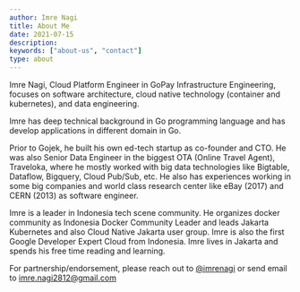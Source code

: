```yaml
---
author: Imre Nagi
title: About Me
date: 2021-07-15
description:
keywords: ["about-us", "contact"]
type: about
---
```


Imre Nagi, Cloud Platform Engineer in GoPay Infrastructure Engineering, focuses on software architecture, cloud native technology (container and kubernetes), and data engineering. 

Imre has deep technical background in Go programming language and has develop applications in different domain in Go. 

Prior to Gojek, he built his own ed-tech startup as co-founder and CTO. He was also Senior Data Engineer in the biggest OTA (Online Travel Agent), Traveloka, where he mostly worked with big data technologies like Bigtable, Dataflow, Bigquery, Cloud Pub/Sub, etc.  He also has experiences working in some big companies and world class research center like eBay (2017) and CERN (2013) as software engineer. 

Imre is a leader in Indonesia tech scene community. He organizes docker community as Indonesia Docker Community Leader and leads Jakarta Kubernetes and also Cloud Native Jakarta user group. Imre is also the first Google Developer Expert Cloud from Indonesia. Imre lives in Jakarta and spends his free time reading and learning.

For partnership/endorsement, please reach out to [@imrenagi](https://twitter.com/imrenagi) or send email to imre.nagi2812@gmail.com 
